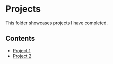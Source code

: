 # Projects
This folder showcases projects I have completed.
## Contents
* [Project 1](Project_1.html)
* [Project 2](project_2)
